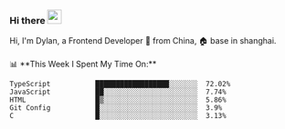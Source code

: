 ### Hi there <img src="https://media.giphy.com/media/hvRJCLFzcasrR4ia7z/giphy.gif" width="25px">

<!-- ![visitors](https://visitor-badge.glitch.me/badge?page_id=dislfyer.dislfyer) --!>

Hi, I'm Dylan, a Frontend Developer 🚀 from China, 🏠 base in shanghai.
<br/>
<br/>

📊 **This Week I Spent My Time On:**


<!--START_SECTION:waka-->

```text
TypeScript           ██████████████████░░░░░░░  72.02%
JavaScript           ██░░░░░░░░░░░░░░░░░░░░░░░  7.74%
HTML                 █▒░░░░░░░░░░░░░░░░░░░░░░░  5.86%
Git Config           █░░░░░░░░░░░░░░░░░░░░░░░░  3.9%
C                    █░░░░░░░░░░░░░░░░░░░░░░░░  3.13%
```

<!--END_SECTION:waka-->

<!--
**About Me:**
 -->
